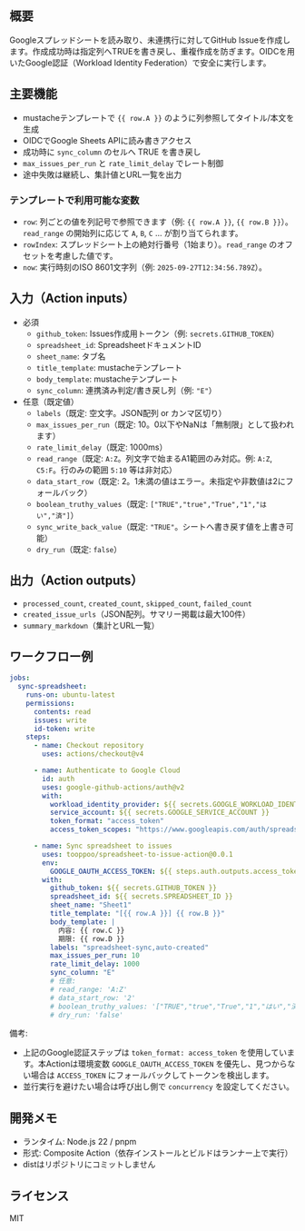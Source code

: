 ## 概要

Googleスプレッドシートを読み取り、未連携行に対してGitHub Issueを作成します。作成成功時は指定列へTRUEを書き戻し、重複作成を防ぎます。OIDCを用いたGoogle認証（Workload Identity Federation）で安全に実行します。

## 主要機能

- mustacheテンプレートで `{{ row.A }}` のように列参照してタイトル/本文を生成
- OIDCでGoogle Sheets APIに読み書きアクセス
- 成功時に `sync_column` のセルへ TRUE を書き戻し
- `max_issues_per_run` と `rate_limit_delay` でレート制御
- 途中失敗は継続し、集計値とURL一覧を出力

### テンプレートで利用可能な変数

- `row`: 列ごとの値を列記号で参照できます（例: `{{ row.A }}`, `{{ row.B }}`）。`read_range` の開始列に応じて `A`, `B`, `C` ... が割り当てられます。
- `rowIndex`: スプレッドシート上の絶対行番号（1始まり）。`read_range` のオフセットを考慮した値です。
- `now`: 実行時刻のISO 8601文字列（例: `2025-09-27T12:34:56.789Z`）。

## 入力（Action inputs）

- 必須
  - `github_token`: Issues作成用トークン（例: `secrets.GITHUB_TOKEN`）
  - `spreadsheet_id`: SpreadsheetドキュメントID
  - `sheet_name`: タブ名
  - `title_template`: mustacheテンプレート
  - `body_template`: mustacheテンプレート
  - `sync_column`: 連携済み判定/書き戻し列（例: `"E"`）
- 任意（既定値）
  - `labels`（既定: 空文字。JSON配列 or カンマ区切り）
  - `max_issues_per_run`（既定: 10。0以下やNaNは「無制限」として扱われます）
  - `rate_limit_delay`（既定: 1000ms）
  - `read_range`（既定: `A:Z`。列文字で始まるA1範囲のみ対応。例: `A:Z`, `C5:F`。行のみの範囲 `5:10` 等は非対応）
  - `data_start_row`（既定: 2。1未満の値はエラー。未指定や非数値は2にフォールバック）
  - `boolean_truthy_values`（既定: `["TRUE","true","True","1","はい","済"]`）
  - `sync_write_back_value`（既定: `"TRUE"`。シートへ書き戻す値を上書き可能）
  - `dry_run`（既定: `false`）

## 出力（Action outputs）

- `processed_count`, `created_count`, `skipped_count`, `failed_count`
- `created_issue_urls`（JSON配列。サマリー掲載は最大100件）
- `summary_markdown`（集計とURL一覧）

## ワークフロー例

```yaml
jobs:
  sync-spreadsheet:
    runs-on: ubuntu-latest
    permissions:
      contents: read
      issues: write
      id-token: write
    steps:
      - name: Checkout repository
        uses: actions/checkout@v4

      - name: Authenticate to Google Cloud
        id: auth
        uses: google-github-actions/auth@v2
        with:
          workload_identity_provider: ${{ secrets.GOOGLE_WORKLOAD_IDENTITY_PROVIDER }}
          service_account: ${{ secrets.GOOGLE_SERVICE_ACCOUNT }}
          token_format: "access_token"
          access_token_scopes: "https://www.googleapis.com/auth/spreadsheets"

      - name: Sync spreadsheet to issues
        uses: tooppoo/spreadsheet-to-issue-action@0.0.1
        env:
          GOOGLE_OAUTH_ACCESS_TOKEN: ${{ steps.auth.outputs.access_token }}
        with:
          github_token: ${{ secrets.GITHUB_TOKEN }}
          spreadsheet_id: ${{ secrets.SPREADSHEET_ID }}
          sheet_name: "Sheet1"
          title_template: "[{{ row.A }}] {{ row.B }}"
          body_template: |
            内容: {{ row.C }}
            期限: {{ row.D }}
          labels: "spreadsheet-sync,auto-created"
          max_issues_per_run: 10
          rate_limit_delay: 1000
          sync_column: "E"
          # 任意:
          # read_range: 'A:Z'
          # data_start_row: '2'
          # boolean_truthy_values: '["TRUE","true","True","1","はい","済"]'
          # dry_run: 'false'
```

備考:

- 上記のGoogle認証ステップは `token_format: access_token` を使用しています。本Actionは環境変数 `GOOGLE_OAUTH_ACCESS_TOKEN` を優先し、見つからない場合は `ACCESS_TOKEN` にフォールバックしてトークンを検出します。
- 並行実行を避けたい場合は呼び出し側で `concurrency` を設定してください。

## 開発メモ

- ランタイム: Node.js 22 / pnpm
- 形式: Composite Action（依存インストールとビルドはランナー上で実行）
- distはリポジトリにコミットしません

## ライセンス

MIT
